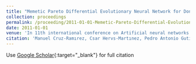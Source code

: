```yaml
---
title: "Memetic Pareto Differential Evolutionary Neural Network for Donor-Recipient Matching in Liver Transplantation"
collection: proceedings
permalink: /proceeding/2011-01-01-Memetic-Pareto-Differential-Evolutionary-Neural-Network-for-Donor-Recipient-Matching-in-Liver-Transp
date: 2011-01-01
venue: 'In 11th international conference on Artificial neural networks conference (IWANN11)'
citation: 'Manuel Cruz-Ramırez, Csar Hervs-Martınez, Pedro Antonio Gutirrez, Javier Briceño, Manuel Mata, &quot;Memetic Pareto Differential Evolutionary Neural Network for Donor-Recipient Matching in Liver Transplantation.&quot; In 11th international conference on Artificial neural networks conference (IWANN11), Advances in Computational Intelligence, Vol. II, 2011, pp.129-136.'
---
```

Use [Google Scholar](https://scholar.google.com/scholar?q=Memetic+Pareto+Differential+Evolutionary+Neural+Network+for+Donor+Recipient+Matching+in+Liver+Transplantation){:target="_blank"} for full citation